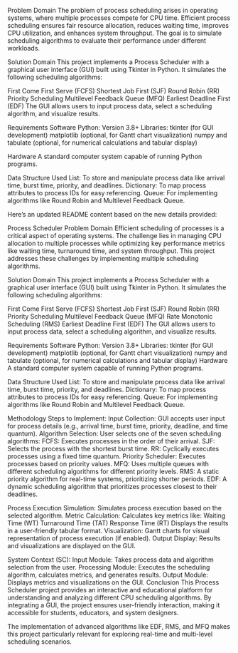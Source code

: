 Problem Domain
The problem of process scheduling arises in operating systems, where multiple processes compete for CPU time. Efficient process scheduling ensures fair resource allocation, reduces waiting time, improves CPU utilization, and enhances system throughput. The goal is to simulate scheduling algorithms to evaluate their performance under different workloads.

Solution Domain
This project implements a Process Scheduler with a graphical user interface (GUI) built using Tkinter in Python. It simulates the following scheduling algorithms:

First Come First Serve (FCFS)
Shortest Job First (SJF)
Round Robin (RR)
Priority Scheduling
Multilevel Feedback Queue (MFQ)
Earliest Deadline First (EDF)
The GUI allows users to input process data, select a scheduling algorithm, and visualize results.

Requirements
Software
Python: Version 3.8+
Libraries:
tkinter (for GUI development)
matplotlib (optional, for Gantt chart visualization)
numpy and tabulate (optional, for numerical calculations and tabular display)

Hardware
A standard computer system capable of running Python programs.

Data Structure Used
List: To store and manipulate process data like arrival time, burst time, priority, and deadlines.
Dictionary: To map process attributes to process IDs for easy referencing.
Queue: For implementing algorithms like Round Robin and Multilevel Feedback Queue.  


Here’s an updated README content based on the new details provided:

Process Scheduler
Problem Domain
Efficient scheduling of processes is a critical aspect of operating systems. The challenge lies in managing CPU allocation to multiple processes while optimizing key performance metrics like waiting time, turnaround time, and system throughput. This project addresses these challenges by implementing multiple scheduling algorithms.

Solution Domain
This project implements a Process Scheduler with a graphical user interface (GUI) built using Tkinter in Python. It simulates the following scheduling algorithms:

First Come First Serve (FCFS)
Shortest Job First (SJF)
Round Robin (RR)
Priority Scheduling
Multilevel Feedback Queue (MFQ)
Rate Monotonic Scheduling (RMS)
Earliest Deadline First (EDF)
The GUI allows users to input process data, select a scheduling algorithm, and visualize results.

Requirements
Software
Python: Version 3.8+
Libraries:
tkinter (for GUI development)
matplotlib (optional, for Gantt chart visualization)
numpy and tabulate (optional, for numerical calculations and tabular display)
Hardware
A standard computer system capable of running Python programs.

Data Structure Used
List: To store and manipulate process data like arrival time, burst time, priority, and deadlines.
Dictionary: To map process attributes to process IDs for easy referencing.
Queue: For implementing algorithms like Round Robin and Multilevel Feedback Queue.


Methodology
Steps to Implement:
Input Collection:
GUI accepts user input for process details (e.g., arrival time, burst time, priority, deadline, and time quantum).
Algorithm Selection:
User selects one of the seven scheduling algorithms:
FCFS: Executes processes in the order of their arrival.
SJF: Selects the process with the shortest burst time.
RR: Cyclically executes processes using a fixed time quantum.
Priority Scheduler: Executes processes based on priority values.
MFQ: Uses multiple queues with different scheduling algorithms for different priority levels.
RMS: A static priority algorithm for real-time systems, prioritizing shorter periods.
EDF: A dynamic scheduling algorithm that prioritizes processes closest to their deadlines.

Process Execution Simulation:
Simulates process execution based on the selected algorithm.
Metric Calculation:
Calculates key metrics like:
Waiting Time (WT)
Turnaround Time (TAT)
Response Time (RT)
Displays the results in a user-friendly tabular format.
Visualization:
Gantt charts for visual representation of process execution (if enabled).
Output Display:
Results and visualizations are displayed on the GUI.

System Context (SC):
Input Module: Takes process data and algorithm selection from the user.
Processing Module: Executes the scheduling algorithm, calculates metrics, and generates results.
Output Module: Displays metrics and visualizations on the GUI.
Conclusion
This Process Scheduler project provides an interactive and educational platform for understanding and analyzing different CPU scheduling algorithms. By integrating a GUI, the project ensures user-friendly interaction, making it accessible for students, educators, and system designers.

The implementation of advanced algorithms like EDF, RMS, and MFQ makes this project particularly relevant for exploring real-time and multi-level scheduling scenarios.
